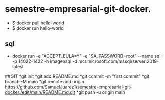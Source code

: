 # semestre-empresarial-git-docker.
* $ docker pull hello-world
* $ docker run hello-world

## sql
* docker run -e "ACCEPT_EULA=Y" -e "SA_PASSWORD=root" --name sql -p 14022-1422 -h imagensql -d mcr.microsoft.com/mssql/server:2019-latest

##GIT
*git init
*git add README.md
*git commit -m "first commit"
*git branch -M main
*git remote add origin https://github.com/SamuelJuarez1/semestre-empresarial-git-docker./edit/main/README.md.git
*git push -u origin main
